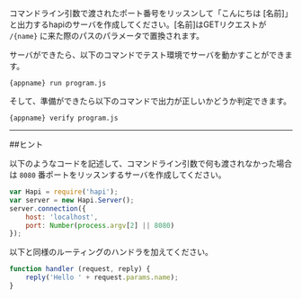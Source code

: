 コマンドライン引数で渡されたポート番号をリッスンして「こんにちは [名前]」と出力するhapiのサーバを作成してください。[名前]はGETリクエストが `/{name}` に来た際のパスのパラメータで置換されます。

サーバができたら、以下のコマンドでテスト環境でサーバを動かすことができます。

  `{appname} run program.js`

そして、準備ができたら以下のコマンドで出力が正しいかどうか判定できます。

  `{appname} verify program.js`

-----------------------------------------------------------------
##ヒント

以下のようなコードを記述して、コマンドライン引数で何も渡されなかった場合は `8080` 番ポートをリッスンするサーバを作成してください。

```js
var Hapi = require('hapi');
var server = new Hapi.Server();
server.connection({
    host: 'localhost',
    port: Number(process.argv[2] || 8080)
});
```

以下と同様のルーティングのハンドラを加えてください。

```js
function handler (request, reply) {
    reply('Hello ' + request.params.name);
}
```
